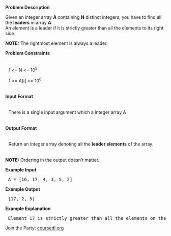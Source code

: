 <p><strong>Problem Description</strong></p><p>Given an integer array <strong>A</strong> containing <strong>N</strong> distinct integers, you have to find all the <strong>leaders</strong> in array <strong>A</strong>.<br />An element is a leader if it is strictly greater than all the elements to its right side.</p><p><strong>NOTE:</strong> The rightmost element is always a leader.</p><p><strong>Problem Constraints</strong></p><div id="problem_constraints_markdown_content_value" style="background-color: #f9f10f9; padding: 5px 10px;">  <p>1 &lt;= N &lt;= 10<sup>5</sup><br /></p>  <p>1 &lt;= A[i] &lt;= 10<sup>8</sup></p></div><p><strong>Input Format</strong></p><div id="input_format_markdown_content_value" style="background-color: #f9f10f9; padding: 5px 10px;">  <p>There is a single input argument which a integer array A</p></div><p><strong>Output Format</strong></p><div id="output_format_markdown_content_value" style="background-color: #f9f10f9; padding: 5px 10px;">  <p>Return an integer array denoting all the <strong>leader elements</strong> of the array.</p></div><p><strong>NOTE:</strong> Ordering in the output doesn’t matter.</p><p><strong>Example Input</strong></p><pre> A = [16, 17, 4, 3, 5, 2]</pre><p><strong>Example Output</strong></p><pre> [17, 2, 5]</pre><p><strong>Example Explanation</strong></p><pre> Element 17 is strictly greater than all the elements on the right side to it. Element 2 is strictly greater than all the elements on the right side to it. Element 5 is strictly greater than all the elements on the right side to it. So we will return this three elements i.e [17, 2, 5], we can also return [2, 5, 17] or [5, 2, 17] or any other ordering.</pre>






<p>Join the Party: <a href="https://www.coursedl.org/" rel="noopener noreferrer" target="_blank">coursedl.org</a></p>
